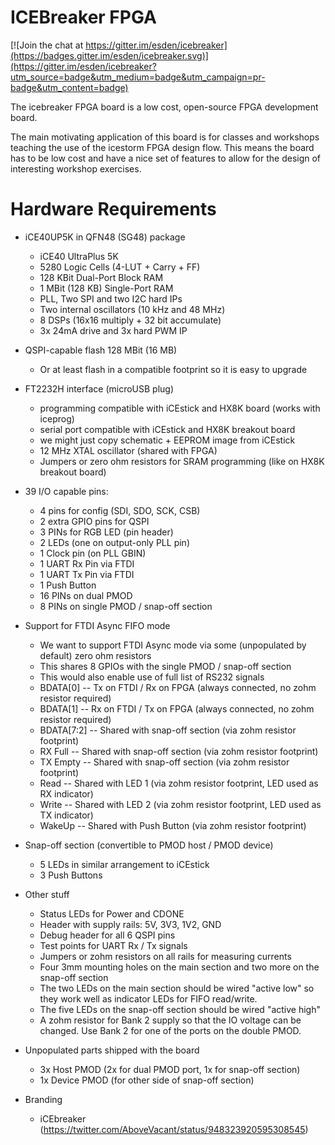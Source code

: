 # ICEBreaker FPGA

[![Join the chat at https://gitter.im/esden/icebreaker](https://badges.gitter.im/esden/icebreaker.svg)](https://gitter.im/esden/icebreaker?utm_source=badge&utm_medium=badge&utm_campaign=pr-badge&utm_content=badge)

The icebreaker FPGA board is a low cost, open-source FPGA development board.

The main motivating application of this board is for classes and workshops
teaching the use of the icestorm FPGA design flow. This means the board has to
be low cost and have a nice set of features to allow for the design of
interesting workshop exercises.

# Hardware Requirements

* iCE40UP5K in QFN48 (SG48) package
  * iCE40 UltraPlus 5K
  * 5280 Logic Cells (4-LUT + Carry + FF)
  * 128 KBit Dual-Port Block RAM
  * 1 MBit (128 KB) Single-Port RAM
  * PLL, Two SPI and two I2C hard IPs
  * Two internal oscillators (10 kHz and 48 MHz)
  * 8 DSPs (16x16 multiply + 32 bit accumulate)
  * 3x 24mA drive and 3x hard PWM IP

* QSPI-capable flash 128 MBit (16 MB)
  * Or at least flash in a compatible footprint so it is easy to upgrade

* FT2232H interface (microUSB plug)
  * programming compatible with iCEstick and HX8K board (works with iceprog)
  * serial port compatible with iCEstick and HX8K breakout board
  * we might just copy schematic + EEPROM image from iCEstick
  * 12 MHz XTAL oscillator (shared with FPGA)
  * Jumpers or zero ohm resistors for SRAM programming (like on HX8K breakout board)

* 39 I/O capable pins:
  * 4 pins for config (SDI, SDO, SCK, CSB)
  * 2 extra GPIO pins for QSPI
  * 3 PINs for RGB LED (pin header)
  * 2 LEDs (one on output-only PLL pin)
  * 1 Clock pin (on PLL GBIN)
  * 1 UART Rx Pin via FTDI
  * 1 UART Tx Pin via FTDI
  * 1 Push Button
  * 16 PINs on dual PMOD
  * 8 PINs on single PMOD / snap-off section

* Support for FTDI Async FIFO mode
  * We want to support FTDI Async mode via some (unpopulated by default) zero ohm resistors
  * This shares 8 GPIOs with the single PMOD / snap-off section
  * This would also enable use of full list of RS232 signals
  * BDATA[0] -- Tx on FTDI / Rx on FPGA (always connected, no zohm resistor required)
  * BDATA[1] -- Rx on FTDI / Tx on FPGA (always connected, no zohm resistor required)
  * BDATA[7:2] -- Shared with snap-off section (via zohm resistor footprint)
  * RX Full -- Shared with snap-off section (via zohm resistor footprint)
  * TX Empty -- Shared with snap-off section (via zohm resistor footprint)
  * Read -- Shared with LED 1 (via zohm resistor footprint, LED used as RX indicator)
  * Write -- Shared with LED 2 (via zohm resistor footprint, LED used as TX indicator)
  * WakeUp -- Shared with Push Button (via zohm resistor footprint)

* Snap-off section (convertible to PMOD host / PMOD device)
  * 5 LEDs in similar arrangement to iCEstick
  * 3 Push Buttons

* Other stuff
  * Status LEDs for Power and CDONE
  * Header with supply rails: 5V, 3V3, 1V2, GND
  * Debug header for all 6 QSPI pins
  * Test points for UART Rx / Tx signals
  * Jumpers or zohm resistors on all rails for measuring currents
  * Four 3mm mounting holes on the main section and two more on the snap-off section
  * The two LEDs on the main section should be wired "active low" so they work well as indicator LEDs for FIFO read/write.
  * The five LEDs on the snap-off section should be wired "active high"
  * A zohm resistor for Bank 2 supply so that the IO voltage can be changed. Use Bank 2 for one of the ports on the double PMOD.

* Unpopulated parts shipped with the board
  * 3x Host PMOD (2x for dual PMOD port, 1x for snap-off section)
  * 1x Device PMOD (for other side of snap-off section)

* Branding
  * iCEbreaker (https://twitter.com/AboveVacant/status/948323920595308545)
